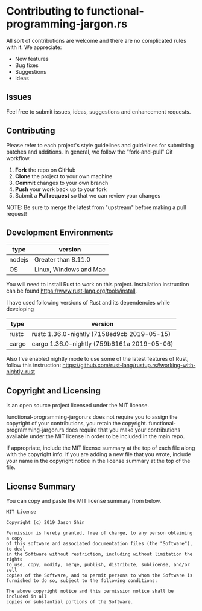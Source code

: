 # Contributing to functional-programming-jargon.rs

All sort of contributions are welcome and there are no complicated rules with it.
We appreciate:

- New features
- Bug fixes
- Suggestions
- Ideas

## Issues

Feel free to submit issues, ideas, suggestions and enhancement requests.

## Contributing

Please refer to each project's style guidelines and guidelines for submitting patches and additions.
In general, we follow the "fork-and-pull" Git workflow.

1.  **Fork** the repo on GitHub
2.  **Clone** the project to your own machine
3.  **Commit** changes to your own branch
4.  **Push** your work back up to your fork
5.  Submit a **Pull request** so that we can review your changes

NOTE: Be sure to merge the latest from "upstream" before making a pull request!

## Development Environments

| type   | version                |
| ------ | ---------------------- |
| nodejs | Greater than 8.11.0    |
| OS     | Linux, Windows and Mac |

You will need to install Rust to work on this project. Installation instruction can be found https://www.rust-lang.org/tools/install.

I have used following versions of Rust and its dependencies while developing

| type   | version                                     |
| ------ | ------------------------------------------- |
| rustc  | rustc 1.36.0-nightly (7158ed9cb 2019-05-15) |
| cargo  | cargo 1.36.0-nightly (759b6161a 2019-05-06) |

Also I've enabled nightly mode to use some of the latest features of Rust, follow this instruction: https://github.com/rust-lang/rustup.rs#working-with-nightly-rust

## Copyright and Licensing

 is an open source project licensed under the MIT license.

functional-programming-jargon.rs does not require you to assign the copyright of your contributions, you retain the copyright.
functional-programming-jargon.rs does require that you make your contributions available under the MIT license in order to be
included in the main repo.

If appropriate, include the MIT license summary at the top of each file along with the copyright info.
If you are adding a new file that you wrote, include your name in the copyright notice in the license
summary at the top of the file.

## License Summary

You can copy and paste the MIT license summary from below.

```
MIT License

Copyright (c) 2019 Jason Shin

Permission is hereby granted, free of charge, to any person obtaining a copy
of this software and associated documentation files (the "Software"), to deal
in the Software without restriction, including without limitation the rights
to use, copy, modify, merge, publish, distribute, sublicense, and/or sell
copies of the Software, and to permit persons to whom the Software is
furnished to do so, subject to the following conditions:

The above copyright notice and this permission notice shall be included in all
copies or substantial portions of the Software.
```
